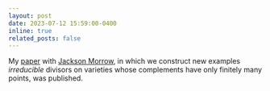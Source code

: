 ```yaml
---
layout: post
date: 2023-07-12 15:59:00-0400
inline: true
related_posts: false
---
```


My [paper](https://academic.oup.com/imrn/advance-article-abstract/doi/10.1093/imrn/rnad147/7223456?utm_source=advanceaccess&utm_campaign=imrn&utm_medium=email&login=false) with [Jackson Morrow](https://sites.google.com/site/jacksonsalvatoremorrow/), in which we construct new examples *irreducible* divisors on varieties whose complements have only finitely many points, was published.
